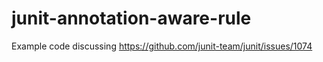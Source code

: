 # junit-annotation-aware-rule

Example code discussing https://github.com/junit-team/junit/issues/1074
